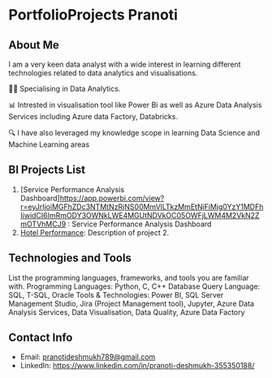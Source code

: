 # PortfolioProjects Pranoti

## About Me
I am a very keen data analyst with a wide interest in learning different technologies related to data analytics and visualisations. 

👩‍🎓 Specialising in Data Analytics. 

📊 Intrested in visualisation tool like Power Bi as well as Azure Data Analysis Services including Azure data Factory, Databricks. 

🔍 I have also leveraged my knowledge scope in learning Data Science and Machine Learning areas


## BI Projects List
1. [Service Performance Analysis Dashboard]https://app.powerbi.com/view?r=eyJrIjoiMGFhZDc3NTMtNzRjNS00MmVlLTkzMmEtNjFiMjg0YzY1MDFhIiwidCI6ImRmODY3OWNkLWE4MGUtNDVkOC05OWFjLWM4M2VkN2ZmOTVhMCJ9 :  Service Performance Analysis Dashboard
2. [Hotel Performance]([link-to-project-2](https://app.powerbi.com/view?r=eyJrIjoiZWRkOTAxMTEtYTEwNi00ZDQ3LThkYjItNGZhZWJkOGVjMDhhIiwidCI6ImRmODY3OWNkLWE4MGUtNDVkOC05OWFjLWM4M2VkN2ZmOTVhMCJ9)): Description of project 2.


## Technologies and Tools
List the programming languages, frameworks, and tools you are familiar with.
Programming Languages: Python, C, C++
Database Query Language:  SQL, T-SQL, Oracle
Tools & Technologies: Power BI, SQL Server Management Studio, Jira (Project Management tool), Jupyter,
 Azure Data Analysis Services, Data Visualisation, Data Quality, Azure Data Factory


## Contact Info
- Email: pranotideshmukh789@gmail.com
- LinkedIn:  https://www.linkedin.com/in/pranoti-deshmukh-355350188/
